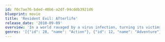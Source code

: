 ```yaml
---
id: f0c7ae76-bded-40b6-a2df-94cddb3921d6
blueprint: movie
title: 'Resident Evil: Afterlife'
release_date: '2010-09-09'
overview: 'In a world ravaged by a virus infection, turning its victims into the Undead, Alice continues on her journey to find survivors and lead them to safety. Her deadly battle with the Umbrella Corporation reaches new heights, but Alice gets some unexpected help from an old friend. A new lead that promises a safe haven from the Undead takes them to Los Angeles, but when they arrive the city is overrun by thousands of Undead - and Alice and her comrades are about to step into a deadly trap.'
genres: '[{"id": 28, "name": "Action"}, {"id": 12, "name": "Adventure"}, {"id": 27, "name": "Horror"}, {"id": 878, "name": "Science Fiction"}]'
---
```

